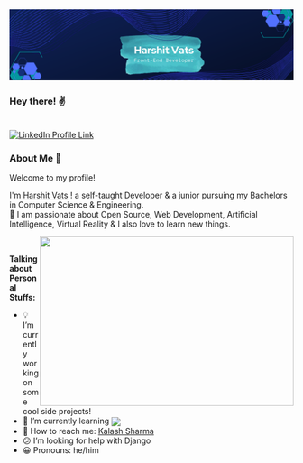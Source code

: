 <img src="Harshit Vats.png" alt="Banner"/>

### Hey there! :v:
<br>
<a href="https://www.linkedin.com/in/harshitvats07/"><img align="center" src="https://img.shields.io/badge/LinkedIn-0077B5?style=for-the-badge&logo=linkedin&logoColor=white" alt="LinkedIn Profile Link"/></a>
<br>

### About Me :thought_balloon:
Welcome to my profile!<br>

I'm [Harshit Vats](https://www.linkedin.com/in/harshitvats07/) ! a self-taught Developer & a junior pursuing my Bachelors in Computer Science & Engineering.
<br>
:beginner: I am passionate about Open Source, Web Development, Artificial Intelligence, Virtual Reality & I also love to learn new things. <br />

<img align="right" src="cat-dancing.gif" width="450" height="300" />
<br />

**Talking about Personal Stuffs:**

- :bulb: I’m currently working on some cool side projects!
- 🌱 I’m currently learning <img align="center" src="https://img.shields.io/badge/Django-092E20?style=for-the-badge&logo=django&logoColor=green" />
- :satellite: How to reach me: [Kalash Sharma](https://www.linkedin.com/in/kalashsharma99/)
- :confused: I’m looking for help with Django
- :grinning: Pronouns: he/him

<br />
